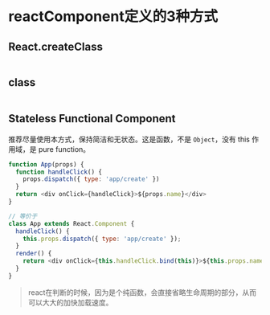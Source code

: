 # reactComponent定义的3种方式

## React.createClass

```js

```

## class

```js

```

## Stateless Functional Component

推荐尽量使用本方式，保持简洁和无状态。这是函数，不是 `Object`，没有 this 作用域，是 pure function。

```js
function App(props) {
  function handleClick() {
    props.dispatch({ type: 'app/create' })
  }
  return <div onClick={handleClick}>${props.name}</div>
}

// 等价于
class App extends React.Component {
  handleClick() {
    this.props.dispatch({ type: 'app/create' });
  }
  render() {
    return <div onClick={this.handleClick.bind(this)}>${this.props.name}</div>
  }
}
```

> react在判断的时候，因为是个纯函数，会直接省略生命周期的部分，从而可以大大的加快加载速度。
